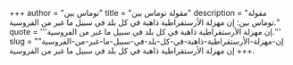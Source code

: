 +++
author = "توماس بين"
title = "مقولة توماس بين"
description = "مقولة توماس بين: إن مهزلة الأرستقراطية ذاهبة في كل بلد في سبيل ما غبر من الفروسية."
quote = '''إن مهزلة الأرستقراطية ذاهبة في كل بلد في سبيل ما غبر من الفروسية.'''
slug = "إن-مهزلة-الأرستقراطية-ذاهبة-في-كل-بلد-في-سبيل-ما-غبر-من-الفروسية"
+++
إن مهزلة الأرستقراطية ذاهبة في كل بلد في سبيل ما غبر من الفروسية.
